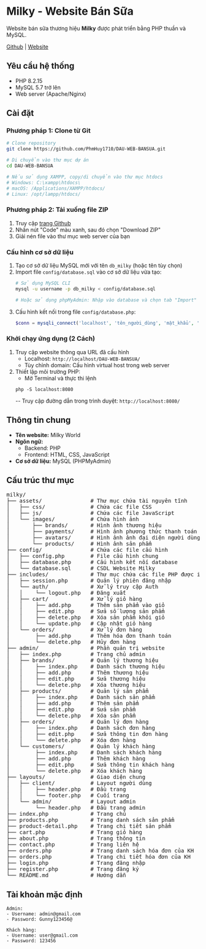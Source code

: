# Milky - Website Bán Sữa

Website bán sữa thương hiệu **Milky** được phát triển bằng PHP thuần và MySQL.

[Github](https://github.com/PhmHuy1710/DAU-WEB-BANSUA) | [Website](https://loading99.site)

## Yêu cầu hệ thống

- PHP 8.2.15
- MySQL 5.7 trở lên
- Web server (Apache/Nginx)

## Cài đặt

### Phương pháp 1: Clone từ Git

```bash
# Clone repository
git clone https://github.com/PhmHuy1710/DAU-WEB-BANSUA.git

# Di chuyển vào thư mục dự án
cd DAU-WEB-BANSUA

# Nếu sử dụng XAMPP, copy/di chuyển vào thư mục htdocs
# Windows: C:\xampp\htdocs\
# macOS: /Applications/XAMPP/htdocs/
# Linux: /opt/lampp/htdocs/
```

### Phương pháp 2: Tải xuống file ZIP

1. Truy cập [trang Github](https://github.com/PhmHuy1710/DAU-WEB-BANSUA)
2. Nhấn nút "Code" màu xanh, sau đó chọn "Download ZIP"
3. Giải nén file vào thư mục web server của bạn

### Cấu hình cơ sở dữ liệu

1. Tạo cơ sở dữ liệu MySQL mới với tên `db_milky` (hoặc tên tùy chọn)
2. Import file `config/database.sql` vào cơ sở dữ liệu vừa tạo:
   ```bash
   # Sử dụng MySQL CLI
   mysql -u username -p db_milky < config/database.sql
   
   # Hoặc sử dụng phpMyAdmin: Nhập vào database và chọn tab "Import"
   ```
3. Cấu hình kết nối trong file `config/database.php`:
   ```php
   $conn = mysqli_connect('localhost', 'tên_người_dùng', 'mật_khẩu', 'db_milky');
   ```

### Khởi chạy ứng dụng (2 Cách)

1. Truy cập website thông qua URL đã cấu hình
   - Localhost: `http://localhost/DAU-WEB-BANSUA/`
   - Tùy chỉnh domain: Cấu hình virtual host trong web server
2. Thiết lập môi trường PHP:
   - Mở Terminal và thực thi lệnh
   ```terminal
   php -S localhost:8080
   ```
   -- Truy cập đường dẫn trong trình duyệt: `http://localhost:8080/`

## Thông tin chung

- **Tên website:** Milky World
- **Ngôn ngữ:** 
    - Backend: PHP
    - Frontend: HTML, CSS, JavaScript
- **Cơ sở dữ liệu:** MySQL (PHPMyAdmin)

## Cấu trúc thư mục

<pre>
milky/
├── assets/               # Thư mục chứa tài nguyên tĩnh
│   ├── css/              # Chứa các file CSS
│   ├── js/               # Chứa các file JavaScript
│   └── images/           # Chứa hình ảnh
│       ├── brands/       # Hình ảnh thương hiệu
│       ├── payments/     # Hình ảnh phương thức thanh toán
│       ├── avatars/      # Hình ảnh ảnh đại diện người dùng
│       └── products/     # Hình ảnh sản phẩm
├── config/               # Chứa các file cấu hình
│   ├── config.php        # File cấu hình chung
│   ├── database.php      # Cấu hình kết nối database
│   └── database.sql      # CSDL Website Milky
├── includes/             # Thư mục chứa các file PHP được include
│   ├── session.php       # Quản lý phiên đăng nhập
│   └── auth/             # Xử lý truy cập Auth
│   │    └── logout.php   # Đăng xuất
│   ├── cart/             # Xử lý giỏ hàng
│   │    ├── add.php      # Thêm sản phẩm vào giỏ
│   │    ├── edit.php     # Sửa số lượng sản phẩm
│   │    ├── delete.php   # Xóa sản phẩm khỏi giỏ
│   │    └── update.php   # Cập nhật giỏ hàng
│   └── orders/           # Xử lý đơn hàng
│        ├── add.php      # Thêm hóa đơn thanh toán
│        └── delete.php   # Hủy đơn hàng
├── admin/                # Phần quản trị website
│   ├── index.php         # Trang chủ admin
│   ├── brands/           # Quản lý thương hiệu
│   │    ├── index.php    # Danh sách thương hiệu
│   │    ├── add.php      # Thêm thương hiệu
│   │    ├── edit.php     # Sửa thương hiệu
│   │    └── delete.php   # Xóa thương hiệu
│   ├── products/         # Quản lý sản phẩm
│   │    ├── index.php    # Danh sách sản phẩm
│   │    ├── add.php      # Thêm sản phẩm
│   │    ├── edit.php     # Sửa sản phẩm
│   │    └── delete.php   # Xóa sản phẩm
│   ├── orders/           # Quản lý đơn hàng
│   │    ├── index.php    # Danh sách đơn hàng
│   │    ├── edit.php     # Sửa thông tin đơn hàng
│   │    └── delete.php   # Xóa đơn hàng
│   └── customers/        # Quản lý khách hàng
│        ├── index.php    # Danh sách khách hàng
│        ├── add.php      # Thêm khách hàng
│        ├── edit.php     # Sửa thông tin khách hàng
│        └── delete.php   # Xóa khách hàng
├── layouts/              # Giao diện chung
│   ├── client/           # Layout người dùng
│   │    ├── header.php   # Đầu trang
│   │    └── footer.php   # Cuối trang
│   └── admin/            # Layout admin
│        └── header.php   # Đầu trang admin
├── index.php             # Trang chủ
├── products.php          # Trang danh sách sản phẩm
├── product-detail.php    # Trang chi tiết sản phẩm
├── cart.php              # Trang giỏ hàng
├── about.php             # Trang thông tin
├── contact.php           # Trang liên hệ
├── orders.php            # Trang danh sách hóa đơn của KH
├── orders.php            # Trang chi tiết hóa đơn của KH
├── login.php             # Trang đăng nhập
├── register.php          # Trang đăng ký
└── README.md             # Hướng dẫn
</pre>

## Tài khoản mặc định

```plaintext
Admin:
- Username: admin@gmail.com
- Password: Gunny123456@

Khách hàng:
- Username: user@gmail.com
- Password: 123456
```
